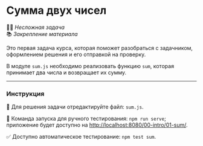 # Сумма двух чисел

👶🏻 _Несложная задача_\
📚 _Закрепление материала_

<!--start_statement-->

Это первая задача курса, которая поможет разобраться с задачником, оформлением решения и его отправкой на проверку.

В модуле `sum.js` необходимо реализовать функцию `sum`, которая принимает два числа и возвращает их сумму.

<!--end_statement-->

---

### Инструкция

📝 Для решения задачи отредактируйте файл: `sum.js`.

🚀 Команда запуска для ручного тестирования: `npm run serve`;\
приложение будет доступно на [http://localhost:8080/00-intro/01-sum/](http://localhost:8080/00-intro/01-sum/).

✅ Доступно автоматическое тестирование: `npm test sum`.
